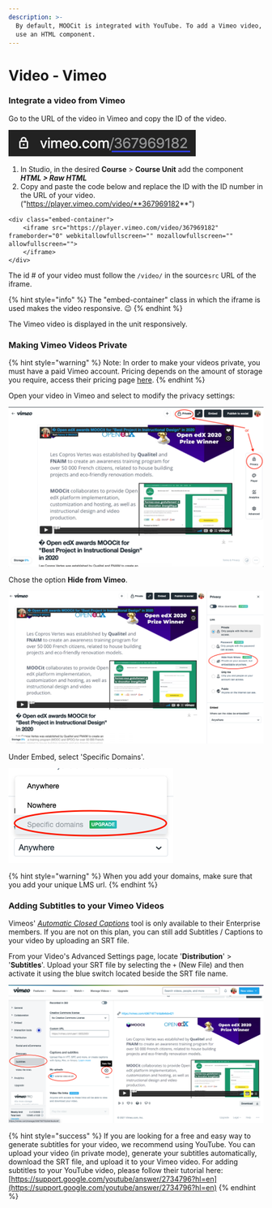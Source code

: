 ```yaml
---
description: >-
  By default, MOOCit is integrated with YouTube. To add a Vimeo video, you must
  use an HTML component.
---
```


# Video - Vimeo

### Integrate a video from Vimeo&#x20;

Go to the URL of the video in Vimeo and copy the ID of the video.&#x20;

![Copy the video ID](<../.gitbook/assets/image (40).png>)

1. In Studio, in the desired **Course** > **Course Unit** add the component _**HTML > Raw HTML**_&#x20;
2. Copy and paste the code below and replace the ID with the ID number in the URL of your video. ("https://player.vimeo.com/video/**367969182**")

```markup
<div class="embed-container">
    <iframe src="https://player.vimeo.com/video/367969182" frameborder="0" webkitallowfullscreen="" mozallowfullscreen="" allowfullscreen="">
    </iframe>
</div>
```

The id # of your video must follow the `/video/` in the source`src` URL of the iframe.

{% hint style="info" %}
The "embed-container" class in which the iframe is used makes the video responsive. :wink:&#x20;
{% endhint %}

The Vimeo video is displayed in the unit responsively.

### Making Vimeo Videos Private&#x20;

{% hint style="warning" %}
Note: In order to make your videos private, you must have a paid Vimeo account. Pricing depends on the amount of storage you require, access their pricing page [here](https://vimeo.com/upgrade).
{% endhint %}

Open your video in Vimeo and select to modify the privacy settings:&#x20;

![](<../.gitbook/assets/Screen Shot 2021-06-16 at 09.19.52.png>)

Chose the option **Hide from Vimeo**.&#x20;

![](<../.gitbook/assets/Screen Shot 2021-06-16 at 09.23.28 (1).png>)

Under Embed, select 'Specific Domains'.&#x20;

![](<../.gitbook/assets/Screen Shot 2021-06-16 at 09.24.20.png>)

{% hint style="warning" %}
When you add your domains, make sure that you add your unique LMS url.
{% endhint %}

### Adding Subtitles to your Vimeo Videos &#x20;

Vimeos' [_Automatic Closed Captions_](https://help.vimeo.com/hc/en-us/articles/224968828-Captions-and-subtitles) tool is only available to their Enterprise members. If you are not on this plan, you can still add Subtitles / Captions to your video by uploading an SRT file.&#x20;

From your Video's Advanced Settings page, locate '**Distribution**' > '**Subtitles**'. Upload your SRT file by selecting the `+` (New File)  and then activate it using the blue switch located beside the SRT file name.

![](<../.gitbook/assets/Screen Shot 2021-06-16 at 09.50.37.png>)

{% hint style="success" %}
If you are looking for a free and easy way to generate subtitles for your video, we recommend using YouTube. You can upload your video (in private mode), generate your subtitles automatically, download the SRT file, and upload it to your Vimeo video. For adding subtitles to your YouTube video, please follow their tutorial here: [https://support.google.com/youtube/answer/2734796?hl=en](https://support.google.com/youtube/answer/2734796?hl=en)
{% endhint %}
